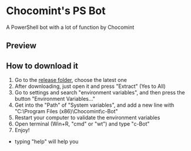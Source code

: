 # Chocomint's PS Bot

A PowerShell bot with a lot of function by Chocomint

## Preview

## How to download it

1. Go to the [release folder](https://github.com/ChocomintSSR/Chocomint-PS-Bot/tree/main/release), choose the latest one
2. After downloading, just open it and press "Extract" (Yes to All)
3. Go to settings and search "environment variables", and then press the button "Environment Variables..."
4. Get into the "Path" of "System variables", and add a new line with "C:\Program Files (x86)\Chocomint\c-Bot"
5. Restart your computer to validate the environment variables
6. Open terminal (Win+R, "cmd" or "wt") and type "c-Bot"
7. Enjoy!

* typing "help" will help you
